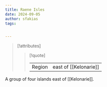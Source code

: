 ```yaml
---
title: Raene Isles
date: 2024-09-05
author: sfakias
tags:


---
```

> [!attributes]
> 
> > [!quote]
> >
> > | | |
> > | --- | --- |
> > | Region | east of [[Kelonarie]] |

A group of four islands east of [[Kelonarie]].
